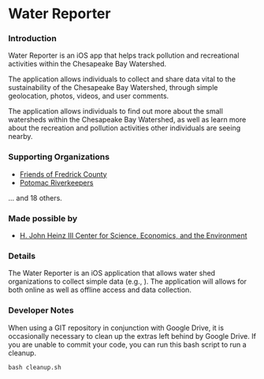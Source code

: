 # Water Reporter

### Introduction

Water Reporter is an iOS app that helps track pollution and recreational activities within the Chesapeake Bay Watershed.

The application allows individuals to collect and share data vital to the sustainability of the Chesapeake Bay Watershed, through simple geolocation, photos, videos, and user comments.

The application allows individuals to find out more about the small watersheds within the Chesapeake Bay Watershed, as well as learn more about the recreation and pollution activities other individuals are seeing nearby.

### Supporting Organizations

- [Friends of Fredrick County](http://www.friendsoffrederickcounty.org/)
- [Potomac Riverkeepers](http://www.potomacriverkeeper.org/)

... and 18 others.

### Made possible by

- [H. John Heinz III Center for Science, Economics, and the Environment](http://www.heinzcenter.org/)

### Details

The Water Reporter is an iOS application that allows water shed organizations to collect simple data (e.g., ). The application will allows for both online as well as offline access and data collection.

### Developer Notes

When using a GIT repository in conjunction with Google Drive, it is occasionally necessary to clean up the extras left behind by Google Drive. If you are unable to commit your code, you can run this bash script to run a cleanup.

    bash cleanup.sh

